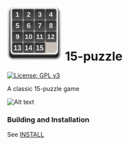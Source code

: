 # ![icon](data/icons/hicolor/64x64/apps/pyatnashkee.svg) 15-puzzle
[![License: GPL v3](https://img.shields.io/badge/License-GPL%20v3-blue.svg)](http://www.gnu.org/licenses/gpl-3.0)

A classic 15-puzzle game

![Alt text](https://user-images.githubusercontent.com/29505119/28335203-4a434180-6c06-11e7-8c10-7ffa4047b3be.png)

### Building and Installation
See <a href="https://github.com/nvlgit/pyatnashkee/blob/master/INSTALL">INSTALL</a>

